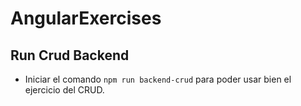 # AngularExercises

## Run Crud Backend
- Iniciar el comando ```npm run backend-crud``` para poder usar bien el ejercicio del CRUD.
